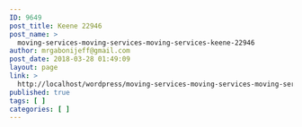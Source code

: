 ```yaml
---
ID: 9649
post_title: Keene 22946
post_name: >
  moving-services-moving-services-moving-services-keene-22946
author: mrgabonijeff@gmail.com
post_date: 2018-03-28 01:49:09
layout: page
link: >
  http://localhost/wordpress/moving-services-moving-services-moving-services-keene-22946/
published: true
tags: [ ]
categories: [ ]
---
```

